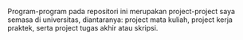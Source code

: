 Program-program pada repositori ini merupakan project-project saya semasa di universitas, diantaranya: project mata kuliah, project kerja praktek, serta project tugas akhir atau skripsi.
